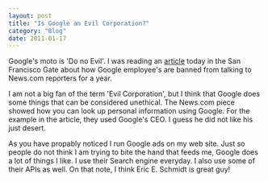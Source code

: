 ```yaml
---
layout: post
title: "Is Google an Evil Corporation?"
category: "Blog"
date: 2011-01-17
---
```



Google's moto is 'Do no Evil'. I was reading an [article](http://www.sfgate.com/cgi-bin/article.cgi?file=/n/a/2005/08/08/financial/f134424D42.DTL&type=printable) today in the San Francisco Gate about how Google employee's are banned from talking to News.com reporters for a year.

I am not a big fan of the term 'Evil Corporation', but I think that Google does some things that can be considered unethical. The News.com piece showed how you can look up personal information using Google. For the example in the article, they used Google's CEO. I guess he did not like his just desert.

As you have propably noticed I run Google ads on my web site. Just so people do not think I am trying to bite the hand that feeds me, Google does a lot of things I like. I use their Search engine everyday. I also use some of their APIs as well. On that note, I think Eric E. Schmidt is great guy!
